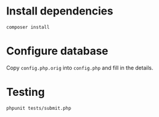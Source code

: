 Install dependencies
====================

```
composer install
```

Configure database
==================

Copy `config.php.orig` into `config.php` and fill in the details. 

Testing
=======

```
phpunit tests/submit.php
```
